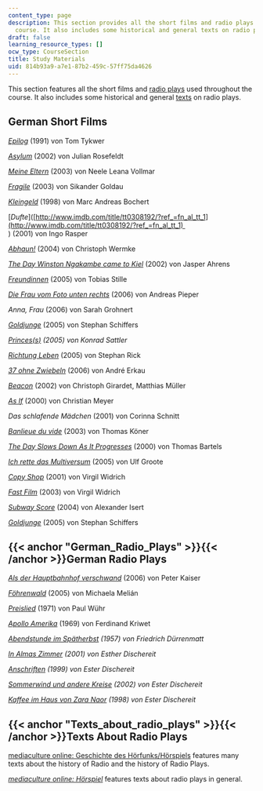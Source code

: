 ```yaml
---
content_type: page
description: This section provides all the short films and radio plays used for the
  course. It also includes some historical and general texts on radio plays.
draft: false
learning_resource_types: []
ocw_type: CourseSection
title: Study Materials
uid: 814b93a9-a7e1-87b2-459c-57ff75da4626
---
```

This section features all the short films and [radio plays](https://ocw-studio.odl.mit.edu/sites/21g-414-german-culture-media-and-society-fall-2006/type/page/edit/814b93a9-a7e1-87b2-459c-57ff75da4626/#German_Radio_Plays) used throughout the course. It also includes some historical and general [texts](https://ocw-studio.odl.mit.edu/sites/21g-414-german-culture-media-and-society-fall-2006/type/page/edit/814b93a9-a7e1-87b2-459c-57ff75da4626/#Texts_about_radio_plays) on radio plays.

## German Short Films

[*Epilog*](https://www.imdb.com/title/tt0279068/) (1991) von Tom Tykwer

[*Asylum*](https://web.archive.org/web/20090725082207/http://www.arte.tv/de/search__results/1170636.html) (2002) von Julian Rosefeldt

[*Meine Eltern*](http://www.goethe.de/ins/us/bos/prj/kgs/kur/mel/deindex.htm) (2003) von Neele Leana Vollmar

[*Fragile*](http://www.goethe.de/ins/us/bos/prj/kgs/kur/fra/deindex.htm) (2003) von Sikander Goldau

[*Kleingeld*](http://www.goethe.de/ins/us/bos/prj/kgs/kur/klg/deindex.htm) (1998) von Marc Andreas Bochert

\[*Dufte*\]([http://www.imdb.com/title/tt0308192/?ref_=fn_al_tt_1](http://www.imdb.com/title/tt0308192/?ref_=fn_al_tt_1)   
) (2001) von Ingo Rasper

[*Abhaun!*](https://www.imdb.com/title/tt0421550/) (2004) von Christoph Wermke

[*The Day Winston Ngakambe came to Kiel*](https://www.imdb.com/title/tt0480522/) (2002) von Jasper Ahrens

[*Freundinnen*](http://www.br-online.de/) (2005) von Tobias Stille

[*Die Frau vom Foto unten rechts*](http://www.br-online.de/) (2006) von Andreas Pieper

*Anna, Frau* (2006) von Sarah Grohnert

[*Goldjunge*](http://www.filmbuero-bremen.de/goldjunge/) (2005) von Stephan Schiffers

[*Princes(s)*](http://www.hff-muenchen.de/filme/details/1041/) *(2005) von Konrad Sattler*

[*Richtung Leben*](http://www.nachwuchspreis.de/index.php?id=20&nominee=13) (2005) von Stephan Rick

[*37 ohne Zwiebeln*](http://www.imdb.com/title/tt0757137/) (2006) von André Erkau

[*Beacon*](http://www.arsenal-berlin.de/de/distribution/newsarchiv/einzelansicht/article/393/2815//archive/2005/november.html) (2002) von Christoph Girardet, Matthias Müller

[*As If*](http://www.filmbuero-bremen.de/as-if/) (2000) von Christian Meyer

*Das schlafende Mädchen* (2001) von Corinna Schnitt

[*Banlieue du vide*](http://www.zeit.de/feuilleton/kunst_naechste_generation/leere_1) (2003) von Thomas Köner

[*The Day Slows Down As It Progresses*](https://lightcone.org/en/film-2960-the-day-slows-down-as-it-progresses) (2000) von Thomas Bartels

[*Ich rette das Multiversum*](https://www.imdb.com/title/tt0490150/) (2005) von Ulf Groote

[*Copy Shop*](https://web.archive.org/web/20150429105116/http://www.widrichfilm.com/copyshop/core_de.html) (2001) von Virgil Widrich

[*Fast Film*](http://www.widrichfilm.com/fastfilm/main_de.html) (2003) von Virgil Widrich

[*Subway Score*](http://www.berlinale.de/de/archiv/jahresarchive/2005/02_programm_2005/02_Filmdatenblatt_2005_20051054.php) (2004) von Alexander Isert

[*Goldjunge*](https://www.imdb.com/title/tt0951196/) (2005) von Stephan Schiffers

## {{< anchor "German_Radio_Plays" >}}{{< /anchor >}}German Radio Plays

[*Als der Hauptbahnhof verschwand*](http://www.dradio.de/dkultur/sendungen/feature/517808/) (2006) von Peter Kaiser

[*Föhrenwald*](http://www.ard.de/radio) (2005) von Michaela Melián

[*Preislied*](http://www.br-online.de/) (1971) von Paul Wühr

[*Apollo Amerika*](https://www.amazon.de/Apollo-Amerika-Ferdinand-Kriwet/dp/B0000BNQD6) (1969) von Ferdinand Kriwet

[*Abendstunde im Spätherbst*](http://www.ard.de/) *(1957) von Friedrich Dürrenmatt*

[*In Almas Zimmer*](http://www.ard.de/) *(2001) von Esther Dischereit*

[*Anschriften*](http://www.ard.de/) *(1999) von Ester Dischereit*

[*Sommerwind und andere Kreise*](http://www.ard.de/) *(2002) von Ester Dischereit*

[*Kaffee im Haus von Zara Naor*](http://www.ard.de/) *(1998) von Ester Dischereit*

## {{< anchor "Texts_about_radio_plays" >}}{{< /anchor >}}Texts About Radio Plays

[mediaculture online: Geschichte des Hörfunks/Hörspiels](http://www.mediaculture-online.de/Geschichte_des_Hoerfunks_Hoers.123.0.html) features many texts about the history of Radio and the history of Radio Plays.

[*mediaculture online: Hörspiel*](http://www.mediaculture-online.de/Hoerspiel.124.0.html) features texts about radio plays in general.